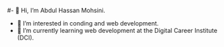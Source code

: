#- 👋 Hi, I’m Abdul Hassan Mohsini.
  
- 👀 I’m interested in conding and web development.
- 🌱 I’m currently learning web development at the Digital Career Institute (DCI).
